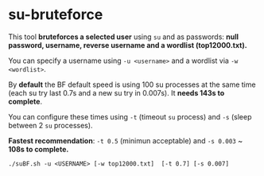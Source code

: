 # su-bruteforce

This tool **bruteforces a selected user** using `su` and as passwords: **null password, username, reverse username and a wordlist (top12000.txt).**

You can specify a username using `-u <username>` and a wordlist via `-w <wordlist>`.

By **default** the BF default speed is using 100 su processes at the same time (each su try last 0.7s and a new su try in 0.007s). It **needs 143s to complete**.

You can configure these times using `-t` (timeout `su` process) and `-s` (sleep between 2 `su` processes). 

**Fastest recommendation**: `-t 0.5` (minimun acceptable) and `-s 0.003` ~ **108s to complete.**
```
./suBF.sh -u <USERNAME> [-w top12000.txt]  [-t 0.7] [-s 0.007]
```
